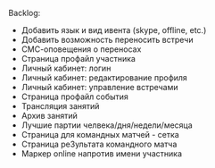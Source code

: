 Backlog:
- Добавить язык и вид ивента (skype, offline, etc.)
- Добавить возможность переносить встречи
- СМС-оповещения о переносах
- Страница профайл участника
- Личный кабинет: логин
- Личный кабинет: редактирование профиля
- Личный кабинет: управление встречами
- Страница профайл события
- Трансляция занятий
- Архив занятий
- Лучшие партии челвека/дня/недели/месяца
- Страница для командных матчей - сетка
- Страница ре3ультата командного матча
- Маркер online напротив имени участника
